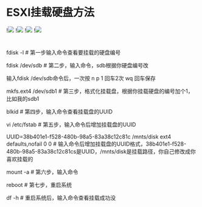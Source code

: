 # ESXI挂载硬盘方法

!<img src="https://github.com/danshui-git/shuoming/blob/master/doc/gua1.png" />
!<img src="https://github.com/danshui-git/shuoming/blob/master/doc/gua2.png" />
!<img src="https://github.com/danshui-git/shuoming/blob/master/doc/gua3.png" />
!<img src="https://github.com/danshui-git/shuoming/blob/master/doc/gua4.png" />

#
#
fdisk -l           # 第一步输入命令查看要挂载的硬盘编号

fdisk /dev/sdb     # 第二步，输入命令，sdb根据你硬盘编号改

输入fdisk /dev/sdb命令后，一次按  n  p  1 回车2次  wq  回车保存

mkfs.ext4 /dev/sdb1  # 第三步，格式化挂载盘，根据你挂载硬盘的编号加个1，比如我的sdb1

blkid                # 第四步，输入命令查看挂载盘的UUID 

vi /etc/fstab        # 第五步，输入命令后增加挂载盘的UUID

UUID=38b401e1-f528-480b-98a5-83a38c12c81c /mnts/disk ext4 defaults,nofail 0 0      # 输入命令后增加挂载盘的UUID格式，38b401e1-f528-480b-98a5-83a38c12c81cs是UUID，/mnts/disk是挂载路径，你自己修改成你喜欢挂载的

mount -a          # 第六步，输入命令

reboot           # 第七步，重启系统

df -h            # 重启系统后，输入命令查看挂载成功没
